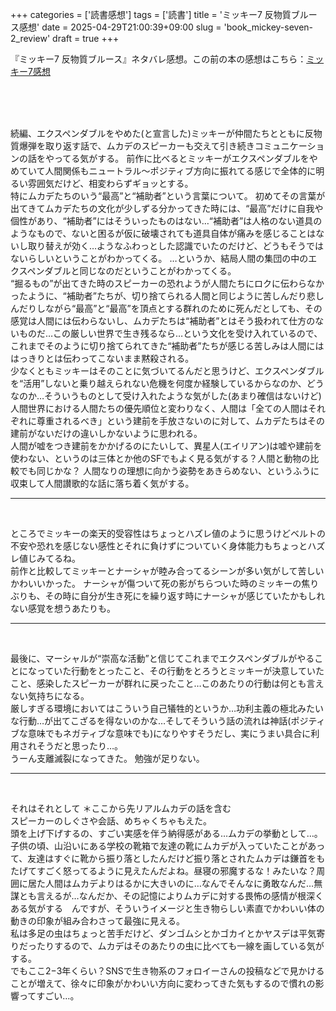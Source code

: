 +++
categories = ['読書感想']
tags = ['読書']
title = 'ミッキー7 反物質ブルース感想'
date = 2025-04-29T21:00:39+09:00
slug = 'book_mickey-seven-2_review'
draft = true
+++

『ミッキー7 反物質ブルース』ネタバレ感想。この前の本の感想はこちら：[ミッキー7感想](../../../../2025/04/29/book_mickey-seven_review/)
<!--more-->
<br>
<br>
<br>

続編、エクスペンダブルをやめた(と宣言した)ミッキーが仲間たちとともに反物質爆弾を取り返す話で、ムカデのスピーカーも交えて引き続きコミュニケーションの話をやってる気がする。
前作に比べるとミッキーがエクスペンダブルをやめていて人間関係もニュートラル〜ポジティブ方向に振れてる感じで全体的に明るい雰囲気だけど、相変わらずギョッとする。
<br>
特にムカデたちのいう“最高”と“補助者”という言葉について。
初めてその言葉が出てきてムカデたちの文化が少しずる分かってきた時には、“最高”だけに自我や個性があり、“補助者”にはそういったものはない…“補助者”は人格のない道具のようなもので、ないと困るが仮に破壊されても道具自体が痛みを感じることはないし取り替えが効く…ようなふわっとした認識でいたのだけど、どうもそうではないらしいということがわかってくる。
…というか、結局人間の集団の中のエクスペンダブルと同じなのだということがわかってくる。
<br>
“掘るもの”が出てきた時のスピーカーの恐れようが人間たちにロクに伝わらなかったように、“補助者”たちが、切り捨てられる人間と同じように苦しんだり悲しんだりしながら“最高”と“最高”を頂点とする群れのために死んだとしても、その感覚は人間には伝わらないし、ムカデたちは“補助者”とはそう扱われて仕方のないものだ…この厳しい世界で生き残るなら…という文化を受け入れているので、これまでそのように切り捨てられてきた“補助者”たちが感じる苦しみは人間にははっきりとは伝わってこないまま黙殺される。
<br>
少なくともミッキーはそのことに気づいてるんだと思うけど、エクスペンダブルを“活用”しないと乗り越えられない危機を何度か経験しているからなのか、どうなのか…そういうものとして受け入れたような気がした(あまり確信はないけど)
<br>
人間世界における人間たちの優先順位と変わりなく、人間は「全ての人間はそれぞれに尊重されるべき」という建前を手放さないのに対して、ムカデたちはその建前がないだけの違いしかないように思われる。
<br>
人間が嘘をつき建前をかかげるのにたいして、異星人(エイリアン)は嘘や建前を使わない、というのは三体とか他のSFでもよく見る気がする？人間と動物の比較でも同じかな？
人間なりの理想に向かう姿勢をあきらめない、というふうに収束して人間讃歌的な話に落ち着く気がする。
<br>

***

<br>

ところでミッキーの楽天的受容性はちょっとハズレ値のように思うけどベルトの不安や恐れを感じない感性とそれに負けずについていく身体能力もちょっとハズレ値じみてるね。
<br>
前作と比較してミッキーとナーシャが睦み合ってるシーンが多い気がして苦しいかわいいかった。
ナーシャが傷ついて死の影がちらついた時のミッキーの焦りぶりも、その時に自分が生き死にを繰り返す時にナーシャが感じていたかもしれない感覚を想うあたりも。
<br>

***

<br>

最後に、マーシャルが“崇高な活動”と信じてこれまでエクスペンダブルがやることになっていた行動をとったこと、その行動をとろうとミッキーが決意していたこと、感染したスピーカーが群れに戻ったこと…このあたりの行動は何とも言えない気持ちになる。
<br>
厳しすぎる環境においてはこういう自己犠牲的というか…功利主義の極北みたいな行動…が出てこざるを得ないのかな…そしてそういう話の流れは神話(ポジティブな意味でもネガティブな意味でも)になりやすそうだし、実にうまい具合に利用されそうだと思ったり…。
<br>
うーん支離滅裂になってきた。
勉強が足りない。
<br>

***

<br>

それはそれとして
＊ここから先リアルムカデの話を含む
<br>
スピーカーのしぐさや会話、めちゃくちゃもえた。
<br>
頭を上げ下げするの、すごい実感を伴う納得感がある…ムカデの挙動として…。子供の頃、山沿いにある学校の靴箱で友達の靴にムカデが入っていたことがあって、友達はすぐに靴から振り落としたんだけど振り落とされたムカデは鎌首をもたげてすごく怒ってるように見えたんだよね。昼寝の邪魔するな！みたいな？周囲に居た人間はムカデよりはるかに大きいのに…なんでそんなに勇敢なんだ…無謀とも言えるが…なんだか、その記憶によりムカデに対する畏怖の感情が根深くある気がする　んですが、そういうイメージと生き物らしい素直でかわいい体の動きの印象が組み合わさって最強に見える。
<br>
私は多足の虫はちょっと苦手だけど、ダンゴムシとかゴカイとかヤスデは平気寄りだったりするので、ムカデはそのあたりの虫に比べても一線を画している気がする。
<br>
でもここ2−3年くらい？SNSで生き物系のフォロイーさんの投稿などで見かけることが増えて、徐々に印象がかわいい方向に変わってきた気もするので慣れの影響ってすごい…。

